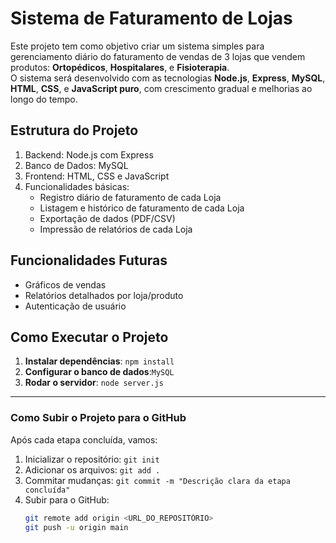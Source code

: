 # Sistema de Faturamento de Lojas

Este projeto tem como objetivo criar um sistema simples para gerenciamento diário do faturamento de vendas de 3 lojas que vendem produtos: **Ortopédicos**, **Hospitalares**, e **Fisioterapia**.  
O sistema será desenvolvido com as tecnologias **Node.js**, **Express**, **MySQL**, **HTML**, **CSS**, e **JavaScript puro**, com crescimento gradual e melhorias ao longo do tempo.  

## Estrutura do Projeto
1. Backend: Node.js com Express
2. Banco de Dados: MySQL
3. Frontend: HTML, CSS e JavaScript
4. Funcionalidades básicas:
   - Registro diário de faturamento de cada Loja
   - Listagem e histórico de faturamento de cada Loja
   - Exportação de dados (PDF/CSV)
   - Impressão de relatórios de cada Loja

## Funcionalidades Futuras
- Gráficos de vendas
- Relatórios detalhados por loja/produto
- Autenticação de usuário

## Como Executar o Projeto
1. **Instalar dependências**: `npm install`
2. **Configurar o banco de dados**:`MySQL`
3. **Rodar o servidor**: `node server.js`

---

### Como Subir o Projeto para o GitHub
Após cada etapa concluída, vamos:
1. Inicializar o repositório: `git init`
2. Adicionar os arquivos: `git add .`
3. Commitar mudanças: `git commit -m "Descrição clara da etapa concluída"`
4. Subir para o GitHub:  
   ```bash
   git remote add origin <URL_DO_REPOSITÓRIO>
   git push -u origin main